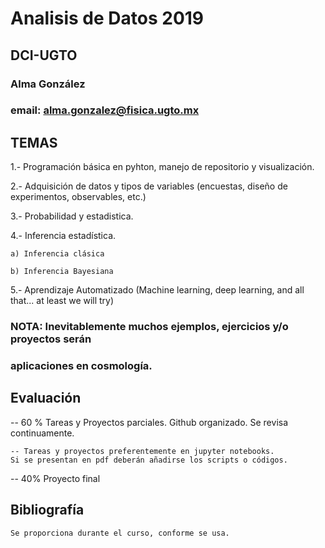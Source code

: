 # Analisis de Datos 2019
## DCI-UGTO

### Alma González
### email: alma.gonzalez@fisica.ugto.mx


## TEMAS

1.- Programación básica en pyhton, manejo de repositorio y visualización. 

2.- Adquisición de datos y tipos de variables (encuestas, diseño de experimentos, observables, etc.)

3.- Probabilidad y estadistica. 

4.- Inferencia estadística.

    a) Inferencia clásica

    b) Inferencia Bayesiana
5.- Aprendizaje Automatizado (Machine learning, deep learning, and all that... at least we will try)

### NOTA: Inevitablemente muchos ejemplos, ejercicios y/o proyectos serán
### aplicaciones en cosmología.

## Evaluación

-- 60 %  Tareas y Proyectos parciales. Github organizado. Se revisa continuamente.

    -- Tareas y proyectos preferentemente en jupyter notebooks. 
    Si se presentan en pdf deberán añadirse los scripts o códigos. 

-- 40% Proyecto final 

## Bibliografía

    Se proporciona durante el curso, conforme se usa. 
